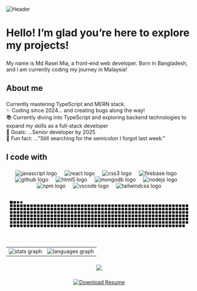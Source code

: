 ![Header](https://i.ibb.co/JmDPj0C/github-header-image.png)

<h1 align="left">Hello! I’m glad you’re here to explore my projects!</h1>

###

<p align="left">My name is Md Rasel Mia, a front-end web developer. Born in Bangladesh, and I am currently coding my journey in Malaysia!</p>

###

<h2 align="left">About me</h2>

###

<p align="left">Currently mastering TypeScript and MERN stack.<br>✨ Coding since 2024... and creating bugs along the way!<br>📚 Currently diving into TypeScript and exploring backend technologies to expand my skills as a full-stack developer<br>🎯 Goals: ...Senior developer by 2025<br>🎲 Fun fact: ..."Still searching for the semicolon I forgot last week."</p>

###

<h2 align="left">I code with</h2>

###

<div align="center">
  <img src="https://cdn.jsdelivr.net/gh/devicons/devicon/icons/javascript/javascript-original.svg" height="40" alt="javascript logo"  />
  <img width="12" />
  <img src="https://cdn.jsdelivr.net/gh/devicons/devicon/icons/react/react-original.svg" height="40" alt="react logo"  />
  <img width="12" />
  <img src="https://cdn.jsdelivr.net/gh/devicons/devicon/icons/css3/css3-original.svg" height="40" alt="css3 logo"  />
  <img width="12" />
  <img src="https://cdn.jsdelivr.net/gh/devicons/devicon/icons/firebase/firebase-plain.svg" height="40" alt="firebase logo"  />
  <img width="12" />
  <img src="https://cdn.jsdelivr.net/gh/devicons/devicon/icons/github/github-original.svg" height="40" alt="github logo"  />
  <img width="12" />
  <img src="https://cdn.jsdelivr.net/gh/devicons/devicon/icons/html5/html5-original.svg" height="40" alt="html5 logo"  />
  <img width="12" />
  <img src="https://cdn.jsdelivr.net/gh/devicons/devicon/icons/mongodb/mongodb-original.svg" height="40" alt="mongodb logo"  />
  <img width="12" />
  <img src="https://cdn.jsdelivr.net/gh/devicons/devicon/icons/nodejs/nodejs-original.svg" height="40" alt="nodejs logo"  />
  <img width="12" />
  <img src="https://cdn.jsdelivr.net/gh/devicons/devicon/icons/npm/npm-original-wordmark.svg" height="40" alt="npm logo"  />
  <img width="12" />
  <img src="https://cdn.jsdelivr.net/gh/devicons/devicon/icons/vscode/vscode-original.svg" height="40" alt="vscode logo"  />
  <img width="12" />
  <img src="https://cdn.jsdelivr.net/gh/devicons/devicon/icons/tailwindcss/tailwindcss-original-wordmark.svg" height="40" alt="tailwindcss logo"  />
</div>

###

<img src="https://raw.githubusercontent.com/Platane/snk/output/github-contribution-grid-snake.svg" alt="Snake animation" />

###

<div align="center">
  <table>
    <tr>
      <td>
        <img src="https://github-readme-stats.vercel.app/api?username=raselworshop&hide_title=false&hide_rank=false&show_icons=true&include_all_commits=true&count_private=true&disable_animations=false&theme=dracula&locale=en&hide_border=false&order=1" height="150" alt="stats graph" />
      </td>
      <td>
        <img src="https://github-readme-stats.vercel.app/api/top-langs?username=raselworshop&locale=en&hide_title=false&layout=compact&card_width=320&langs_count=5&theme=dracula&hide_border=false&order=2" height="150" alt="languages graph" />
      </td>
    </tr>
  </table>
</div>

###

<div align="center">
  <img src="https://profile-counter.glitch.me/raselworshop/count.svg?"  />
</div>
<div align="center" style="margin-top: 20px;">
  <a href="https://your-resume-direct-link.com/Frontend-developer.pdf" download>
    <img src="https://img.shields.io/badge/Download_Resume-FF5722?style=for-the-badge&logo=adobeacrobatreader&logoColor=white" alt="Download Resume" />
  </a>
</div>

###
